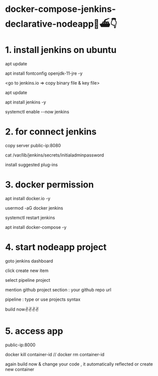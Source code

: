 # docker-compose-jenkins-declarative-nodeapp🚀⛴️👇

# 1. install jenkins on ubuntu

apt update

apt install fontconfig openjdk-11-jre -y

<go to jenkins.io => copy binary file & key file>

apt update

apt install jenkins -y

systemctl enable --now jenkins


# 2. for connect jenkins

copy server public-ip:8080

cat /var/lib/jenkins/secrets/initialadminpassword

install suggested plug-ins

# 3. docker permission

apt install docker.io -y

usermod -aG docker jenkins

systemctl restart jenkins

apt install docker-compose -y

# 4. start nodeapp project

goto jenkins dashboard

click create new item

select pipeline project

mention github project section : your github repo url

pipeline : type or use projects syntax

build now✌️✌️✌️✌️

# 5. access app

public-ip:8000

docker kill container-id // docker rm container-id

again build now & change your code , it automatically reflected or create new container
